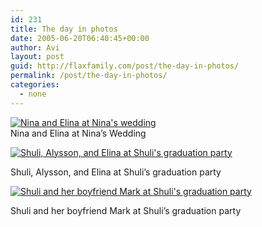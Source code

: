 ```yaml
---
id: 231
title: The day in photos
date: 2005-06-20T06:40:45+00:00
author: Avi
layout: post
guid: http://flaxfamily.com/post/the-day-in-photos/
permalink: /post/the-day-in-photos/
categories:
  - none
---
```

<div class="photocap">
  <a href="http://www.flickr.com/photos/avi4now/20393621/"><img src="http://photos16.flickr.com/20393621_daac0125bf.jpg?v=0" alt="Nina and Elina at Nina's wedding" /></a><br />Nina and Elina at Nina&#8217;s Wedding
</div>

[![Shuli, Alysson, and Elina at Shuli's graduation party](http://photos16.flickr.com/20393737_3ec65dd618.jpg?v=0)](http://www.flickr.com/photos/avi4now/20393737/)
  
Shuli, Alysson, and Elina at Shuli&#8217;s graduation party

[![Shuli and her boyfriend Mark at Shuli's graduation party](http://photos16.flickr.com/20393680_114a362216.jpg?v=0)](http://www.flickr.com/photos/avi4now/20393680/)
  
Shuli and her boyfriend Mark at Shuli&#8217;s graduation party